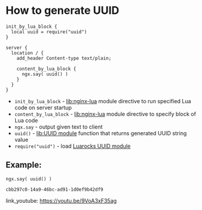 # How to generate UUID

```nginx
init_by_lua_block {
  local uuid = require("uuid")
}

server {
  location / {
    add_header Content-type text/plain;
    
    content_by_lua_block {
      ngx.say( uuid() )
    }
  }
}
```

- `init_by_lua_block` - [lib:nginx-lua](/nginx-lua/how-to-install-nginx-lua-module-in-ubuntu-ubuntuversion) module directive to run specified Lua code on server startup
- `content_by_lua_block` - [lib:nginx-lua](/nginx-lua/how-to-install-nginx-lua-module-in-ubuntu-ubuntuversion) module directive to specify block of Lua code
- `ngx.say` - output given text to client
- `uuid()` - [lib:UUID module](https://luarocks.org/modules/tieske/uuid) function that returns generated UUID string value
- `require("uuid")` - load [Luarocks UUID module](/nginx-lua/how-to-use-luarocks-modules-in-nginx-lua)

## Example: 
```nginx
ngx.say( uuid() )
```
```
cbb297c0-14a9-46bc-ad91-1d0ef9b42df9
```

link_youtube: https://youtu.be/9VoA3xF35ag
